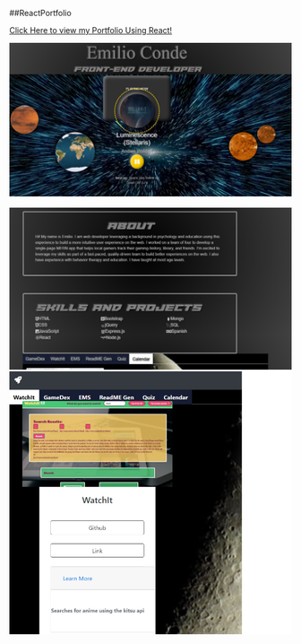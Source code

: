 ##ReactPortfolio

<a href="https://632c5f4bf4b1952a4c0399d8--condeportfolio.netlify.app/#/">Click Here to view my Portfolio Using React!</a>
<br>

<img src="src/assets/ReadmePic.jpg"> </img>
<br>
<br>
<img src="src/assets/aboutPicReadme.jpg"></img>
<img src="src/assets/Exibition.jpg"></img>